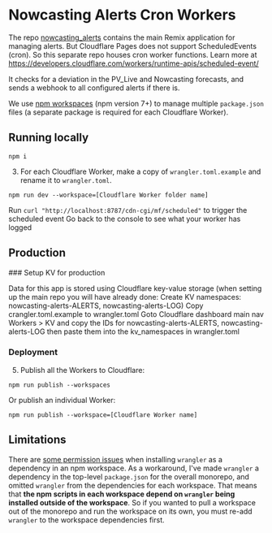 # Nowcasting Alerts Cron Workers

The repo [nowcasting_alerts](https://github.com/openclimatefix/nowcasting_alerts) contains the main Remix application for managing alerts. But Cloudflare Pages does not support ScheduledEvents (cron). So this separate repo houses cron worker functions.
Learn more at https://developers.cloudflare.com/workers/runtime-apis/scheduled-event/

It checks for a deviation in the PV_Live and Nowcasting forecasts, and sends a webhook to all configured alerts if there is.

We use [npm workspaces](https://docs.npmjs.com/cli/v8/using-npm/workspaces) (npm
version 7+) to manage multiple `package.json` files (a separate package is
required for each Cloudflare Worker).

## Running locally

```
npm i
```

3. For each Cloudflare Worker, make a copy of `wrangler.toml.example` and rename
   it to `wrangler.toml`.

```
npm run dev --workspace=[Cloudflare Worker folder name]
```

Run `curl "http://localhost:8787/cdn-cgi/mf/scheduled"` to trigger the scheduled event
Go back to the console to see what your worker has logged

## Production

### Setup KV for production

Data for this app is stored using Cloudflare key-value storage
(when setting up the main repo you will have already done: Create KV namespaces: nowcasting-alerts-ALERTS, nowcasting-alerts-LOG)
Copy crangler.toml.example to wrangler.toml
Goto Cloudflare dashboard main nav Workers > KV and copy the IDs for nowcasting-alerts-ALERTS, nowcasting-alerts-LOG then paste them into the kv_namespaces in wrangler.toml

### Deployment

5. Publish all the Workers to Cloudflare:

```
npm run publish --workspaces
```

Or publish an individual Worker:

```
npm run publish --workspace=[Cloudflare Worker name]
```

## Limitations

There are
[some permission issues](https://github.com/cloudflare/wrangler/issues/240) when
installing `wrangler` as a dependency in an npm workspace. As a workaround, I've
made `wrangler` a dependency in the top-level `package.json` for the overall
monorepo, and omitted `wrangler` from the dependencies for each workspace. That
means that **the npm scripts in each workspace depend on `wrangler` being
installed outside of the workspace**. So if you wanted to pull a workspace out
of the monorepo and run the workspace on its own, you must re-add `wrangler` to
the workspace dependencies first.
